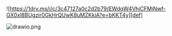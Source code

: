 ![https://1drv.ms/i/c/3c47127a0c2d2b79/EWdqW4VhiCFMiNwf-GX0xl8BUgzir0GkHrQUwK8uMZKkiA?e=bKKT4y][def]

[def]: https://1drv.ms/i/c/3c47127a0c2d2b79/EWdqW4VhiCFMiNwf-GX0xl8BUgzir0GkHrQUwK8uMZKkiA?e=bKKT4y

![drawio.png](drawio.png)